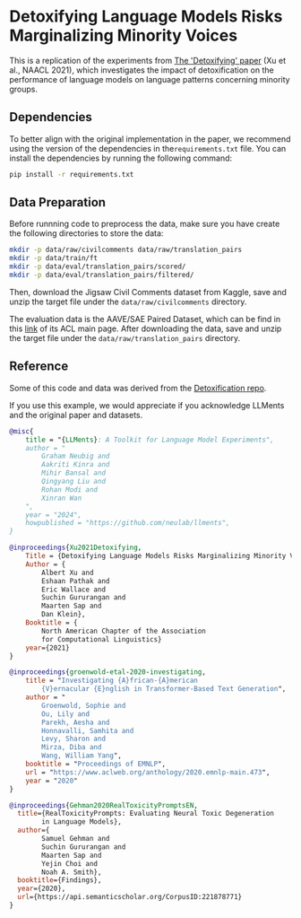 # Detoxifying Language Models Risks Marginalizing Minority Voices

This is a replication of the experiments from
[The 'Detoxifying' paper](https://aclanthology.org/2021.naacl-main.190)
(Xu et al., NAACL 2021), which investigates the impact of
detoxification on the performance of language models on language patterns
concerning minority groups.

## Dependencies

To better align with the original implementation in the paper,
we recommend using the version of the dependencies in the`requirements.txt`
file. You can install the dependencies by running the following command:

```bash
pip install -r requirements.txt
```

## Data Preparation

Before runnning code to preprocess the data, make sure you have create
the following directories to store the data:

```bash
mkdir -p data/raw/civilcomments data/raw/translation_pairs
mkdir -p data/train/ft
mkdir -p data/eval/translation_pairs/scored/
mkdir -p data/eval/translation_pairs/filtered/
```

Then, download the Jigsaw Civil Comments dataset from Kaggle,
save and unzip the target file under the `data/raw/civilcomments` directory.

The evaluation data is the AAVE/SAE Paired Dataset, which can be find in this
[link](https://aclanthology.org/2020.emnlp-main.473/) of its ACL main page.
After downloading the data, save and unzip the target file under the
`data/raw/translation_pairs` directory.

## Reference

Some of this code and data was derived from the
[Detoxification repo](https://github.com/albertkx/detoxifying-lms).

If you use this example, we would appreciate if you acknowledge LLMents
and the original paper and datasets.

```bibtex
@misc{
    title = "{LLMents}: A Toolkit for Language Model Experiments",
    author = "
        Graham Neubig and
        Aakriti Kinra and
        Mihir Bansal and
        Qingyang Liu and
        Rohan Modi and
        Xinran Wan
    ",
    year = "2024",
    howpublished = "https://github.com/neulab/llments",
}
```

```bibtex
@inproceedings{Xu2021Detoxifying,
    Title = {Detoxifying Language Models Risks Marginalizing Minority Voices},
    Author = {
        Albert Xu and
        Eshaan Pathak and
        Eric Wallace and
        Suchin Gururangan and
        Maarten Sap and
        Dan Klein},
    Booktitle = {
        North American Chapter of the Association
        for Computational Linguistics}
    year={2021}
}
```

```bibtex
@inproceedings{groenwold-etal-2020-investigating,
    title = "Investigating {A}frican-{A}merican
        {V}ernacular {E}nglish in Transformer-Based Text Generation",
    author = "
        Groenwold, Sophie and
        Ou, Lily and
        Parekh, Aesha and
        Honnavalli, Samhita and
        Levy, Sharon and
        Mirza, Diba and
        Wang, William Yang",
    booktitle = "Proceedings of EMNLP",
    url = "https://www.aclweb.org/anthology/2020.emnlp-main.473",
    year = "2020"
}
```

```bibtex
@inproceedings{Gehman2020RealToxicityPromptsEN,
  title={RealToxicityPrompts: Evaluating Neural Toxic Degeneration
        in Language Models},
  author={
        Samuel Gehman and
        Suchin Gururangan and
        Maarten Sap and
        Yejin Choi and
        Noah A. Smith},
  booktitle={Findings},
  year={2020},
  url={https://api.semanticscholar.org/CorpusID:221878771}
}
```
